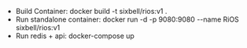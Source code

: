 * Build Container: docker build -t sixbell/rios:v1 .
* Run standalone container: docker run -d -p 9080:9080 --name RiOS  sixbell/rios:v1
* Run redis + api: docker-compose up